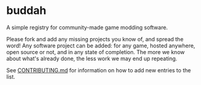 # buddah
A simple registry for community-made game modding software.

Please fork and add any missing projects you know of, and spread the word! Any software project can be added: for any game, hosted anywhere, open source or not, and in any state of completion. The more we know about what's already done, the less work we may end up repeating.

See [CONTRIBUTING.md](CONTRIBUTING.md) for information on how to add new entries to the list.
